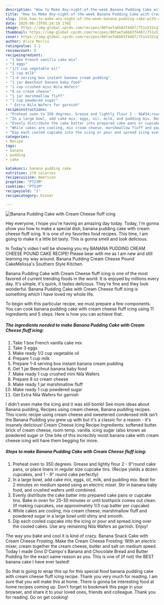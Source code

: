 ```yaml
---
description: "How to Make Any-night-of-the-week Banana Pudding Cake with Cream Cheese fluff icing"
title: "How to Make Any-night-of-the-week Banana Pudding Cake with Cream Cheese fluff icing"
slug: 2416-how-to-make-any-night-of-the-week-banana-pudding-cake-with-cream-cheese-fluff-icing
date: 2020-06-23T05:24:19.170Z
image: https://img-global.cpcdn.com/recipes/80faefa6b83f4487/751x532cq70/banana-pudding-cake-with-cream-cheese-fluff-icing-recipe-main-photo.jpg
thumbnail: https://img-global.cpcdn.com/recipes/80faefa6b83f4487/751x532cq70/banana-pudding-cake-with-cream-cheese-fluff-icing-recipe-main-photo.jpg
cover: https://img-global.cpcdn.com/recipes/80faefa6b83f4487/751x532cq70/banana-pudding-cake-with-cream-cheese-fluff-icing-recipe-main-photo.jpg
author: Alice Morris
ratingvalue: 3.2
reviewcount: 8
recipeingredient:
- "1 box French vanilla cake mix"
- "3 eggs"
- "1/2 cup vegetable oil"
- "1 cup milk"
- "1-4 serving box instant banana cream pudding"
- "1 jar Beechnut banana baby food"
- "1 cup crushed mini Nila Wafers"
- "8 oz cream cheese"
- "1 jar marshmallow fluff"
- "1 cup powdered sugar"
- " Extra Nila Wafers for garnish"
recipeinstructions:
- "Preheat oven to 350 degrees. Grease and lightly flour 2 - 9&#34;round cake pans, or place liners in regular size cupcake tins. (Recipe yields a dozen cupcakes, and 1 - 9&#34; round cake perfectly)"
- "In a large bowl, add cake mix, eggs, oil, milk, and pudding mix. Beat for 2 minutes on medium speed using an electric mixer. Stir in banana baby food, and crushed wafers until combined."
- "Evenly distribute the cake batter into prepared cake pans or cupcake tins. Bake in oven for 25-30 minutes or until toothpick comes out clean. (If making cupcakes, use approximately 1/3 cup batter per cupcake)"
- "While cakes are cooling, mix cream cheese, marshmallow fluff and powdered sugar in a large bowl until shiny and smooth."
- "Dip each cooled cupcake into the icing or pour and spread icing over the cooled cakes. Use any remaining Nila Wafers as garnish. Enjoy!"
categories:
- Recipe
tags:
- banana
- pudding
- cake

katakunci: banana pudding cake 
nutrition: 279 calories
recipecuisine: American
preptime: "PT23M"
cooktime: "PT51M"
recipeyield: "1"
recipecategory: Dinner

---
```



![Banana Pudding Cake with Cream Cheese fluff icing](https://img-global.cpcdn.com/recipes/80faefa6b83f4487/751x532cq70/banana-pudding-cake-with-cream-cheese-fluff-icing-recipe-main-photo.jpg)

Hey everyone, I hope you're having an amazing day today. Today, I'm gonna show you how to make a special dish, banana pudding cake with cream cheese fluff icing. It is one of my favorites food recipes. This time, I am going to make it a little bit tasty. This is gonna smell and look delicious.

In Today&#39;s video I will be showing you my BANANA PUDDING CREAM CHEESE POUND CAKE RECIPE! Please bear with me as I am new and still learning my way around. Banana Pudding Cream Cheese Pound CakeMelissa&#39;s Southern Style Kitchen.

Banana Pudding Cake with Cream Cheese fluff icing is one of the most favored of current trending foods in the world. It is enjoyed by millions every day. It's simple, it's quick, it tastes delicious. They're fine and they look wonderful. Banana Pudding Cake with Cream Cheese fluff icing is something which I have loved my whole life.


To begin with this particular recipe, we must prepare a few components. You can cook banana pudding cake with cream cheese fluff icing using 11 ingredients and 5 steps. Here is how you can achieve that.

<!--inarticleads1-->

##### The ingredients needed to make Banana Pudding Cake with Cream Cheese fluff icing:

1. Take 1 box French vanilla cake mix
1. Take 3 eggs
1. Make ready 1/2 cup vegetable oil
1. Prepare 1 cup milk
1. Prepare 1-4 serving box instant banana cream pudding
1. Get 1 jar Beechnut banana baby food
1. Make ready 1 cup crushed mini Nila Wafers
1. Prepare 8 oz cream cheese
1. Make ready 1 jar marshmallow fluff
1. Make ready 1 cup powdered sugar
1. Get  Extra Nila Wafers for garnish


I didn&#39;t even make the icing and it was still bomb! See more ideas about Banana pudding, Recipes using cream cheese, Banana pudding recipes. This iconic recipe using cream cheese and sweetened condensed milk isn&#39;t the Banana Pudding you grew up with but it&#39;s a classic for a reason - it&#39;s insanely delicious! Cream Cheese Icing Recipe Ingredients: softened butter. brick of cream cheese, room temp. vanilla. icing sugar (also known as powdered sugar or One bite of this increcibly moist banana cake with cream cheese icing will have them begging for more. 

<!--inarticleads2-->

##### Steps to make Banana Pudding Cake with Cream Cheese fluff icing:

1. Preheat oven to 350 degrees. Grease and lightly flour 2 - 9&#34;round cake pans, or place liners in regular size cupcake tins. (Recipe yields a dozen cupcakes, and 1 - 9&#34; round cake perfectly)
1. In a large bowl, add cake mix, eggs, oil, milk, and pudding mix. Beat for 2 minutes on medium speed using an electric mixer. Stir in banana baby food, and crushed wafers until combined.
1. Evenly distribute the cake batter into prepared cake pans or cupcake tins. Bake in oven for 25-30 minutes or until toothpick comes out clean. (If making cupcakes, use approximately 1/3 cup batter per cupcake)
1. While cakes are cooling, mix cream cheese, marshmallow fluff and powdered sugar in a large bowl until shiny and smooth.
1. Dip each cooled cupcake into the icing or pour and spread icing over the cooled cakes. Use any remaining Nila Wafers as garnish. Enjoy!


The way you bake and cool it is kind of crazy. Banana Snack Cake with Cream Cheese Frosting. Make the Cream Cheese Frosting: With an electric mixer, cream together the cream cheese, butter and salt on medium speed. Today I made Gino D&#39;Campo&#39;s Banana and Chocolate Bread and Butter Pudding for the exact same reason as you. This is one of (if not) the BEST banana cake I have ever tasted! 

So that is going to wrap this up for this special food banana pudding cake with cream cheese fluff icing recipe. Thank you very much for reading. I am sure that you will make this at home. There is gonna be interesting food at home recipes coming up. Don't forget to bookmark this page in your browser, and share it to your loved ones, friends and colleague. Thank you for reading. Go on get cooking!
